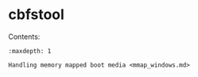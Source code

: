 # cbfstool

Contents:

```{toctree}
:maxdepth: 1

Handling memory mapped boot media <mmap_windows.md>
```
